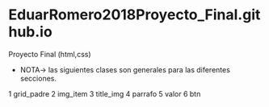# EduarRomero2018Proyecto_Final.github.io
Proyecto Final (html,css)

* NOTA-> las siguientes clases son generales para las diferentes secciones.

1 grid_padre
2 img_item
3 title_img
4 parrafo
5 valor
6 btn
